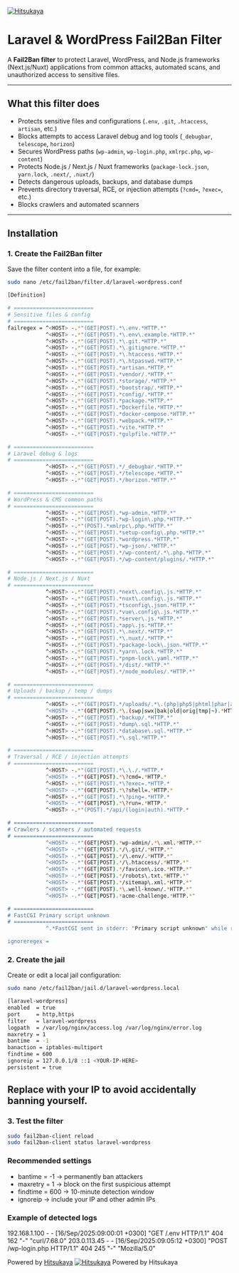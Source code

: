 [![Hitsukaya](https://img.shields.io/badge/Hitsukaya-red)](https://hitsukaya.com)

# Laravel & WordPress Fail2Ban Filter

A **Fail2Ban filter** to protect Laravel, WordPress, and Node.js frameworks (Next.js/Nuxt) applications from common attacks, automated scans, and unauthorized access to sensitive files.

---

## What this filter does

- Protects sensitive files and configurations (`.env`, `.git`, `.htaccess`, `artisan`, etc.)  
- Blocks attempts to access Laravel debug and log tools (`_debugbar`, `telescope`, `horizon`)  
- Secures WordPress paths (`wp-admin`, `wp-login.php`, `xmlrpc.php`, `wp-content`)  
- Protects Node.js / Next.js / Nuxt frameworks (`package-lock.json`, `yarn.lock`, `.next/`, `.nuxt/`)  
- Detects dangerous uploads, backups, and database dumps  
- Prevents directory traversal, RCE, or injection attempts (`?cmd=`, `?exec=`, etc.)  
- Blocks crawlers and automated scanners

---

## Installation

### 1. Create the Fail2Ban filter

Save the filter content into a file, for example:

```bash
sudo nano /etc/fail2ban/filter.d/laravel-wordpress.conf
```

```bash
[Definition]

# =========================
# Sensitive files & config
# =========================
failregex = ^<HOST> -.*"(GET|POST).*\.env.*HTTP.*"
            ^<HOST> -.*"(GET|POST).*\.env\.example.*HTTP.*"
            ^<HOST> -.*"(GET|POST).*\.git.*HTTP.*"
            ^<HOST> -.*"(GET|POST).*\.gitignore.*HTTP.*"
            ^<HOST> -.*"(GET|POST).*\.htaccess.*HTTP.*"
            ^<HOST> -.*"(GET|POST).*\.htpasswd.*HTTP.*"
            ^<HOST> -.*"(GET|POST).*artisan.*HTTP.*"
            ^<HOST> -.*"(GET|POST).*vendor/.*HTTP.*"
            ^<HOST> -.*"(GET|POST).*storage/.*HTTP.*"
            ^<HOST> -.*"(GET|POST).*bootstrap/.*HTTP.*"
            ^<HOST> -.*"(GET|POST).*config/.*HTTP.*"
            ^<HOST> -.*"(GET|POST).*package.*HTTP.*"
            ^<HOST> -.*"(GET|POST).*Dockerfile.*HTTP.*"
            ^<HOST> -.*"(GET|POST).*docker-compose.*HTTP.*"
            ^<HOST> -.*"(GET|POST).*webpack.*HTTP.*"
            ^<HOST> -.*"(GET|POST).*vite.*HTTP.*"
            ^<HOST> -.*"(GET|POST).*gulpfile.*HTTP.*"

# =========================
# Laravel debug & logs
# =========================
            ^<HOST> -.*"(GET|POST).*/_debugbar.*HTTP.*"
            ^<HOST> -.*"(GET|POST).*/telescope.*HTTP.*"
            ^<HOST> -.*"(GET|POST).*/horizon.*HTTP.*"

# =========================
# WordPress & CMS common paths
# =========================
            ^<HOST> -.*"(GET|POST).*wp-admin.*HTTP.*"
            ^<HOST> -.*"(GET|POST).*wp-login\.php.*HTTP.*"
            ^<HOST> -.*"(POST).*xmlrpc\.php.*HTTP.*"
            ^<HOST> -.*"(GET|POST).*setup-config\.php.*HTTP.*"
            ^<HOST> -.*"(GET|POST).*wordpress.*HTTP.*"
            ^<HOST> -.*"(GET|POST).*wp-json/.*HTTP.*"
            ^<HOST> -.*"(GET|POST).*/wp-content/.*\.php.*HTTP.*"
            ^<HOST> -.*"(GET|POST).*/wp-content/plugins/.*HTTP.*"

# =========================
# Node.js / Next.js / Nuxt
# =========================
            ^<HOST> -.*"(GET|POST).*next\.config\.js.*HTTP.*"
            ^<HOST> -.*"(GET|POST).*nuxt\.config\.js.*HTTP.*"
            ^<HOST> -.*"(GET|POST).*tsconfig\.json.*HTTP.*"
            ^<HOST> -.*"(GET|POST).*vue\.config\.js.*HTTP.*"
            ^<HOST> -.*"(GET|POST).*server\.js.*HTTP.*"
            ^<HOST> -.*"(GET|POST).*app\.js.*HTTP.*"
            ^<HOST> -.*"(GET|POST).*\.next/.*HTTP.*"
            ^<HOST> -.*"(GET|POST).*\.nuxt/.*HTTP.*"
            ^<HOST> -.*"(GET|POST).*package-lock\.json.*HTTP.*"
            ^<HOST> -.*"(GET|POST).*yarn\.lock.*HTTP.*"
            ^<HOST> -.*"(GET|POST).*pnpm-lock\.yaml.*HTTP.*"
            ^<HOST> -.*"(GET|POST).*/dist/.*HTTP.*"
            ^<HOST> -.*"(GET|POST).*/node_modules/.*HTTP.*"

# =========================
# Uploads / backup / temp / dumps
# =========================
            ^<HOST> -.*"(GET|POST).*/uploads/.*\.(php|php5|phtml|phar|asp|aspx|jsp|sh).*HTTP.*
            ^<HOST> -.*"(GET|POST).*\.(swp|swx|bak|old|orig|tmp|~).*HTTP.*
            ^<HOST> -.*"(GET|POST).*backup/.*HTTP.*"
            ^<HOST> -.*"(GET|POST).*dump\.sql.*HTTP.*"
            ^<HOST> -.*"(GET|POST).*database\.sql.*HTTP.*"
            ^<HOST> -.*"(GET|POST).*\.sql.*HTTP.*"

# =========================
# Traversal / RCE / injection attempts
# =========================
            ^<HOST> -.*"(GET|POST).*\.\./.*HTTP.*
            ^<HOST> -.*"(GET|POST).*\?cmd=.*HTTP.*
            ^<HOST> -.*"(GET|POST).*\?exec=.*HTTP.*
            ^<HOST> -.*"(GET|POST).*\?shell=.*HTTP.*
            ^<HOST> -.*"(GET|POST).*\?ping=.*HTTP.*
            ^<HOST> -.*"(GET|POST).*\?run=.*HTTP.*
            ^<HOST> -.*"(POST).*/api/(login|auth).*HTTP.*

# =========================
# Crawlers / scanners / automated requests
# =========================
            ^<HOST> -.*"(GET|POST).*wp-admin/.*\.xml.*HTTP.*"
            ^<HOST> -.*"(GET|POST).*/\.git/.*HTTP.*"
            ^<HOST> -.*"(GET|POST).*/\.env/.*HTTP.*"
            ^<HOST> -.*"(GET|POST).*/\.htaccess/.*HTTP.*"
            ^<HOST> -.*"(GET|POST).*/favicon\.ico.*HTTP.*"
            ^<HOST> -.*"(GET|POST).*/robots\.txt.*HTTP.*"
            ^<HOST> -.*"(GET|POST).*/sitemap\.xml.*HTTP.*"
            ^<HOST> -.*"(GET|POST).*\.well-known/.*HTTP.*"
            ^<HOST> -.*"(GET|POST).*acme-challenge.*HTTP.*"

# =========================
# FastCGI Primary script unknown
# =========================
            ^.*FastCGI sent in stderr: "Primary script unknown" while reading response header from upstream, client: <HOST>.*, request: ".*"

ignoreregex =

```

### 2. Create the jail

Create or edit a local jail configuration:

```bash
sudo nano /etc/fail2ban/jail.d/laravel-wordpress.local
```

```bash
[laravel-wordpress]
enabled  = true
port     = http,https
filter   = laravel-wordpress
logpath  = /var/log/nginx/access.log /var/log/nginx/error.log
maxretry = 1
bantime  = -1
banaction = iptables-multiport
findtime = 600
ignoreip = 127.0.0.1/8 ::1 <YOUR-IP-HERE>
persistent = true
```
## Replace <YOUR-IP-HERE> with your IP to avoid accidentally banning yourself.

### 3. Test the filter

```bash
sudo fail2ban-client reload
sudo fail2ban-client status laravel-wordpress
```

### Recommended settings
- bantime = -1 → permanently ban attackers
- maxretry = 1 → block on the first suspicious attempt
- findtime = 600 → 10-minute detection window
- ignoreip → include your IP and other admin IPs

### Example of detected logs

192.168.1.100 - - [16/Sep/2025:09:00:01 +0300] "GET /.env HTTP/1.1" 404 162 "-" "curl/7.68.0"
203.0.113.45 - - [16/Sep/2025:09:05:12 +0300] "POST /wp-login.php HTTP/1.1" 404 245 "-" "Mozilla/5.0"


Powered by [Hitsukaya](https://hitsukaya.com)
[![Hitsukaya](https://hitsukaya.com/logo.png)](https://hitsukaya.com) Powered by Hitsukaya

